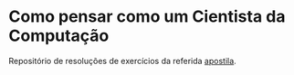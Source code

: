 # Como pensar como um Cientista da Computação

Repositório de resoluções de exercícios da referida [apostila](https://panda.ime.usp.br/pensepy/static/pensepy/index.html).

